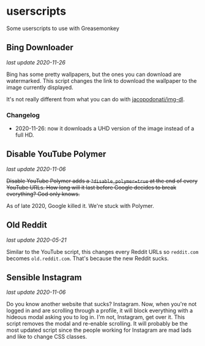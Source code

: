 # userscripts
Some userscripts to use with Greasemonkey

## Bing Downloader
_last update 2020-11-26_

Bing has some pretty wallpapers, but the ones you can download are watermarked.  This script changes the link to download the wallpaper to the image currently displayed.

It's not really different from what you can do with [jacopodonati/img-dl](https://github.com/jacopodonati/img-dl).

### Changelog

- 2020-11-26: now it downloads a UHD version of the image instead of a full HD.


## Disable YouTube Polymer
_last update 2020-11-06_

~~Disable YouTube Polymer adds a `?disable_polymer=true` at the end of every YouTube URLs.  How long will it last before Google decides to break everything?  God only knows.~~

As of late 2020, Google killed it.  We're stuck with Polymer.

## Old Reddit
_last update 2020-05-21_

Similar to the YouTube script, this changes every Reddit URLs so `reddit.com` becomes `old.reddit.com`.  That's because the new Reddit sucks.

## Sensible Instagram
_last update 2020-11-06_

Do you know another website that sucks?  Instagram.  Now, when you're not logged in and are scrolling through a profile, it will block everything with a hideous modal asking you to log in.  I'm not, Instagram, get over it.  This script removes the modal and re-enable scrolling.  It will probably be the most updated script since the people working for Instagram are mad lads and like to change CSS classes.
